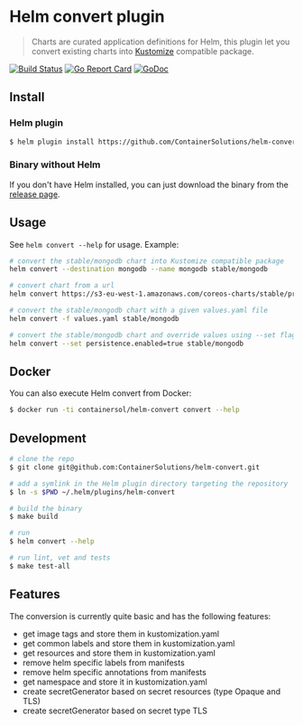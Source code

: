 Helm convert plugin
===================

> Charts are curated application definitions for Helm, this plugin let you
convert existing charts into [Kustomize](https://github.com/kubernetes-sigs/kustomize)
compatible package.

[![Build Status](https://travis-ci.org/ContainerSolutions/helm-convert.svg?branch=master)](https://travis-ci.org/ContainerSolutions/helm-convert)
[![Go Report Card](https://goreportcard.com/badge/github.com/ContainerSolutions/helm-convert)](https://goreportcard.com/report/github.com/ContainerSolutions/helm-convert)
[![GoDoc](https://godoc.org/github.com/ContainerSolutions/helm-convert?status.svg)](https://godoc.org/github.com/ContainerSolutions/helm-convert)


## Install

### Helm plugin

```bash
$ helm plugin install https://github.com/ContainerSolutions/helm-convert
```

### Binary without Helm

If you don't have Helm installed, you can just download the binary from the
[release page](https://github.com/ContainerSolutions/helm-convert/releases).

## Usage

See `helm convert --help` for usage. Example:

```bash
# convert the stable/mongodb chart into Kustomize compatible package
helm convert --destination mongodb --name mongodb stable/mongodb

# convert chart from a url
helm convert https://s3-eu-west-1.amazonaws.com/coreos-charts/stable/prometheus-operator

# convert the stable/mongodb chart with a given values.yaml file
helm convert -f values.yaml stable/mongodb

# convert the stable/mongodb chart and override values using --set flag:
helm convert --set persistence.enabled=true stable/mongodb
```

## Docker

You can also execute Helm convert from Docker:

```bash
$ docker run -ti containersol/helm-convert convert --help
```

## Development

```bash
# clone the repo
$ git clone git@github.com:ContainerSolutions/helm-convert.git

# add a symlink in the Helm plugin directory targeting the repository
$ ln -s $PWD ~/.helm/plugins/helm-convert

# build the binary
$ make build

# run
$ helm convert --help

# run lint, vet and tests
$ make test-all
```

## Features

The conversion is currently quite basic and has the following features:

- get image tags and store them in kustomization.yaml
- get common labels and store them in kustomization.yaml
- get resources and store them in kustomization.yaml
- remove helm specific labels from manifests
- remove helm specific annotations from manifests
- get namespace and store it in kustomization.yaml
- create secretGenerator based on secret resources (type Opaque and TLS)
- create secretGenerator based on secret type TLS
